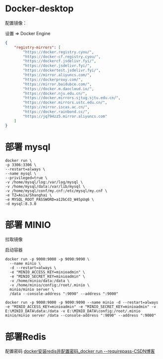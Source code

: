 
# Docker-desktop

配置镜像：

设置 => Docker Engine

```json
{
    "registry-mirrors": [
        "https://docker.registry.cyou/",
        "https://docker-cf.registry.cyou/",
        "https://dockercf.jsdelivr.fyi/",
        "https://docker.jsdelivr.fyi/",
        "https://dockertest.jsdelivr.fyi/",
        "https://mirror.aliyuncs.com/",
        "https://dockerproxy.com/",
        "https://mirror.baidubce.com/",
        "https://docker.m.daocloud.io/",
        "https://docker.nju.edu.cn/",
        "https://docker.mirrors.sjtug.sjtu.edu.cn/",
        "https://docker.mirrors.ustc.edu.cn/",
        "https://mirror.iscas.ac.cn/",
        "https://docker.rainbond.cc/",
        "https://jq794zz5.mirror.aliyuncs.com"
    ]
}
```

# 部署 mysql

```shell
docker run \
-p 3306:3306 \
--restart=always \
--name mysql \
--privileged=true \
-v /home/mysql/log:/var/log/mysql \
-v /home/mysql/data:/var/lib/mysql \
-v /home/mysql/conf/my.cnf:/etc/mysql/my.cnf \
-e TZ=Asia/Shanghai \
-e MYSQL_ROOT_PASSWORD=a12bCd3_W45pUq6 \
-d mysql:8.3.0  
```

# 部署 MINIO

拉取镜像

启动容器
```shell
docker run -p 9000:9000 -p 9090:9090 \
  --name minio \
  -d --restart=always \
  -e "MINIO_ACCESS_KEY=minioadmin" \
  -e "MINIO_SECRET_KEY=minioadmin" \
  -v /home/minio/data:/data \
  -v /home/minio/config:/root/.minio \
  minio/minio server \
  /data --console-address ":9090" --address ":9000"
```

```shell
docker run -p 9000:9000 -p 9090:9090 --name minio -d --restart=always -e "MINIO_ACCESS_KEY=minioadmin" -e "MINIO_SECRET_KEY=minioadmin" -v E:\MINIO_DATA\data:/data -v E:\MINIO_DATA\config:/root/.minio minio/minio server /data --console-address ":9090" --address ":9000"
```


# 部署Redis


配置密码
[docker安装redis并配置密码_docker run --requirepass-CSDN博客](https://blog.csdn.net/qq_43324779/article/details/123561461)